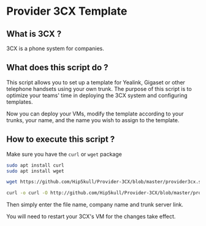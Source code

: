 # Provider 3CX Template

## What is 3CX ?

3CX is a phone system for companies.

## What does this script do ?

This script allows you to set up a template for Yealink, Gigaset or other telephone handsets using your own trunk.
The purpose of this script is to optimize your teams' time in deploying the 3CX system and configuring templates.

Now you can deploy your VMs, modify the template according to your trunks, your name, and the name you wish to assign to the template.

## How to execute this script ?

Make sure you have the `curl` or `wget` package 

```sh
sudo apt install curl
sudo apt install wget
```

```sh
wget https://github.com/Hip5kull/Provider-3CX/blob/master/provider3cx.sh && chmod +x provider3cx.sh && sudo bash provider3cx.sh
```

```sh
curl -o curl -O http://github.com/Hip5kull/Provider-3CX/blob/master/provider3cx.sh && chmod +x provider3cx.sh && sudo bash provider3cx.sh
```
Then simply enter the file name, company name and trunk server link.

You will need to restart your 3CX's VM for the changes take effect.

